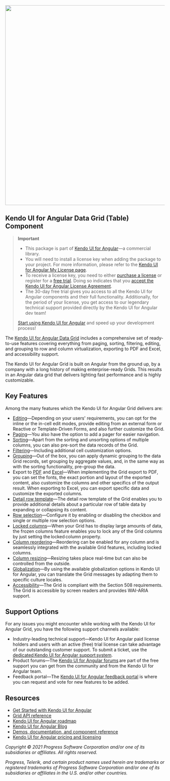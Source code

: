 <a href="https://www.telerik.com/kendo-angular-ui?utm_medium=referral&utm_source=npm&utm_campaign=kendo-ui-angular-trial-npm-grid" target="_blank">
<img width="631" src="https://www.telerik.com/kendo-angular-ui/npm-banner.svg">
</a>

## Kendo UI for Angular Data Grid (Table) Component

> **Important**
> * This package is part of [Kendo UI for Angular](https://www.telerik.com/kendo-angular-ui?utm_medium=referral&utm_source=npm&utm_campaign=kendo-ui-angular-trial-npm-grid)&mdash;a commercial library.
> * You will need to install a license key when adding the package to your project. For more information, please refer to the [Kendo UI for Angular My License page](https://www.telerik.com/kendo-angular-ui/my-license?utm_medium=referral&utm_source=npm&utm_campaign=kendo-ui-angular-trial-npm-grid).
> * To receive a license key, you need to either [purchase a license](https://www.telerik.com/purchase/kendo-ui?utm_medium=referral&utm_source=npm&utm_campaign=kendo-ui-angular-trial-npm-grid) or register for a [free trial](https://www.telerik.com/download-login-v2-kendo-angular-ui?utm_medium=referral&utm_source=npm&utm_campaign=kendo-ui-angular-trial-npm-grid). Doing so indicates that you [accept the Kendo UI for Angular License Agreement](https://www.telerik.com/purchase/license-agreement/kendo-ui?utm_medium=referral&utm_source=npm&utm_campaign=kendo-ui-angular-trial-npm-grid).
> * The 30-day free trial gives you access to all the Kendo UI for Angular components and their full functionality. Additionally, for the period of your license, you get access to our legendary technical support provided directly by the Kendo UI for Angular dev team!
>
> [Start using Kendo UI for Angular](https://www.telerik.com/download-login-v2-kendo-angular-ui?utm_medium=referral&utm_source=npm&utm_campaign=kendo-ui-angular-trial-npm-grid) and speed up your development process!

The [Kendo UI for Angular Data Grid](https://www.telerik.com/download-login-v2-kendo-angular-ui?utm_medium=referral&utm_source=npm&utm_campaign=kendo-ui-angular-trial-npm-grid) includes a comprehensive set of ready-to-use features covering everything from paging, sorting, filtering, editing, and grouping to row and column virtualization, exporting to PDF and Excel, and accessibility support.

The Kendo UI for Angular Grid is built on Angular from the ground up, by a company with a long history of making enterprise-ready Grids. This results in an Angular data grid that delivers lighting fast performance and is highly customizable.

## Key Features

Among the many features which the Kendo UI for Angular Grid delivers are:

* [Editing](https://www.telerik.com/kendo-angular-ui/components/grid/editing?utm_medium=referral&utm_source=npm&utm_campaign=kendo-ui-angular-trial-npm-grid)&mdash;Depending on your users' requirements, you can opt for the inline or the in-cell edit modes, provide editing from an external form or Reactive or Template-Driven Forms, and also further customize the Grid.
* [Paging](https://www.telerik.com/kendo-angular-ui/components/grid/paging?utm_medium=referral&utm_source=npm&utm_campaign=kendo-ui-angular-trial-npm-grid)&mdash;You also have the option to add a pager for easier navigation.
* [Sorting](https://www.telerik.com/kendo-angular-ui/components/grid/sorting?utm_medium=referral&utm_source=npm&utm_campaign=kendo-ui-angular-trial-npm-grid)&mdash;Apart from the sorting and unsorting options of multiple columns, you can also pre-sort the data records of the Grid.
* [Filtering](https://www.telerik.com/kendo-angular-ui/components/grid/filtering?utm_medium=referral&utm_source=npm&utm_campaign=kendo-ui-angular-trial-npm-grid)&mdash;Including additional cell customization options.
* [Grouping](https://www.telerik.com/kendo-angular-ui/components/grid/grouping?utm_medium=referral&utm_source=npm&utm_campaign=kendo-ui-angular-trial-npm-grid)&mdash;Out of the box, you can apply dynamic grouping to the data Grid records, set grouping by aggregate values, and, in the same way as with the sorting functionality, pre-group the data.
* Export to [PDF](https://www.telerik.com/kendo-angular-ui/components/grid/export/pdf-export?utm_medium=referral&utm_source=npm&utm_campaign=kendo-ui-angular-trial-npm-grid) and [Excel](https://www.telerik.com/kendo-angular-ui/components/grid/export/excel-export?utm_medium=referral&utm_source=npm&utm_campaign=kendo-ui-angular-trial-npm-grid)&mdash;When implementing the Grid export to PDF, you can set the fonts, the exact portion and layout of the exported content, also customize the columns and other specifics of the output result. When exporting to Excel, you can export specific data and customize the exported columns.
* [Detail row template](https://www.telerik.com/kendo-angular-ui/components/grid/advanced-features/detail-template?utm_medium=referral&utm_source=npm&utm_campaign=kendo-ui-angular-trial-npm-grid)&mdash;The detail row template of the Grid enables you to provide additional details about a particular row of table data by expanding or collapsing its content.
* [Row selection](https://www.telerik.com/kendo-angular-ui/components/grid/selection/#toc-selection-modes-and-features?utm_medium=referral&utm_source=npm&utm_campaign=kendo-ui-angular-trial-npm-grid)&mdash;Configure it by enabling or disabling the checkbox and single or multiple row selection options.
* [Locked columns](https://www.telerik.com/kendo-angular-ui/components/grid/columns/locked?utm_medium=referral&utm_source=npm&utm_campaign=kendo-ui-angular-trial-npm-grid)&mdash;When your Grid has to display large amounts of data, the frozen columns feature enables you to lock any of the Grid columns by just setting the locked column property.
* [Column reordering](https://www.telerik.com/kendo-angular-ui/components/grid/columns/reordering?utm_medium=referral&utm_source=npm&utm_campaign=kendo-ui-angular-trial-npm-grid)&mdash;Reordering can be enabled for any column and is seamlessly integrated with the available Grid features, including locked columns.
* [Column resizing](https://www.telerik.com/kendo-angular-ui/components/grid/columns/resizing?utm_medium=referral&utm_source=npm&utm_campaign=kendo-ui-angular-trial-npm-grid)&mdash;Resizing takes place real-time but can also be controlled from the outside.
* [Globalization](https://www.telerik.com/kendo-angular-ui/components/grid/globalization?utm_medium=referral&utm_source=npm&utm_campaign=kendo-ui-angular-trial-npm-grid)&mdash;By using the available globalization options in Kendo UI for Angular, you can translate the Grid messages by adapting them to specific culture locales.
* [Accessibility](https://www.telerik.com/kendo-angular-ui/components/grid/accessibility?utm_medium=referral&utm_source=npm&utm_campaign=kendo-ui-angular-trial-npm-grid)&mdash;The Grid is compliant with the Section 508 requirements. The Grid is accessible by screen readers and provides WAI-ARIA support.

## Support Options

For any issues you might encounter while working with the Kendo UI for Angular Grid, you have the following support channels available:

* Industry-leading technical support&mdash;Kendo UI for Angular paid license holders and users with an active (free) trial license can take advantage of our outstanding customer support. To submit a ticket, use the [dedicated Kendo UI for Angular support system](https://www.telerik.com/account/support-tickets?utm_medium=referral&utm_source=npm&utm_campaign=kendo-ui-angular-trial-npm-grid).
* Product forums&mdash;The [Kendo UI for Angular forums](https://www.telerik.com/forums/kendo-angular-ui?utm_medium=referral&utm_source=npm&utm_campaign=kendo-ui-angular-trial-npm-grid) are part of the free support you can get from the community and from the Kendo UI for Angular team.
* Feedback portal&mdash;The [Kendo UI for Angular feedback portal](https://feedback.telerik.com/kendo-angular-ui?utm_medium=referral&utm_source=npm&utm_campaign=kendo-ui-angular-trial-npm-grid) is where you can request and vote for new features to be added.

## Resources

* [Get Started with Kendo UI for Angular](https://www.telerik.com/kendo-angular-ui/getting-started?utm_medium=referral&utm_source=npm&utm_campaign=kendo-ui-angular-trial-npm-grid)
* [Grid API reference](https://www.telerik.com/kendo-angular-ui/components/grid/api?utm_medium=referral&utm_source=npm&utm_campaign=kendo-ui-angular-trial-npm-grid)
* [Kendo UI for Angular roadmap](https://www.telerik.com/kendo-angular-ui/roadmap?utm_medium=referral&utm_source=npm&utm_campaign=kendo-ui-angular-trial-npm-grid)
* [Kendo UI for Angular Blog](https://www.telerik.com/blogs/tag/kendo-ui-for-angular?utm_medium=referral&utm_source=npm&utm_campaign=kendo-ui-angular-trial-npm-grid)
* [Demos, documentation, and component reference](https://www.telerik.com/kendo-angular-ui/components?utm_medium=referral&utm_source=npm&utm_campaign=kendo-ui-angular-trial-npm-grid)
* [Kendo UI for Angular pricing and licensing](https://www.telerik.com/purchase/kendo-ui?utm_medium=referral&utm_source=npm&utm_campaign=kendo-ui-angular-trial-npm-grid)

*Copyright © 2021 Progress Software Corporation and/or one of its subsidiaries or affiliates. All rights reserved.*

*Progress, Telerik, and certain product names used herein are trademarks or registered trademarks of Progress Software Corporation and/or one of its subsidiaries or affiliates in the U.S. and/or other countries.*
